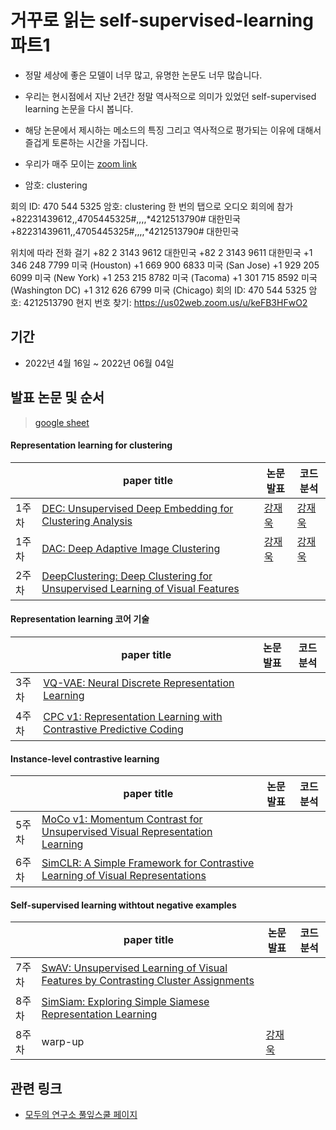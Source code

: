# 거꾸로 읽는 self-supervised-learning 파트1

- 정말 세상에 좋은 모델이 너무 많고, 유명한 논문도 너무 많습니다. 
- 우리는 현시점에서 지난 2년간 정말 역사적으로 의미가 있었던 self-supervised learning 논문을 다시 봅니다.
- 해당 논문에서 제시하는 메소드의 특징 그리고 역사적으로 평가되는 이유에 대해서 즐겁게 토론하는 시간을 가집니다. 

- 우리가 매주 모이는 [zoom link](https://us02web.zoom.us/j/4705445325?pwd=Mk9UeklVU3hGN2p5YkhjaVNvc01hdz09
)
- 암호: clustering

회의 ID: 470 544 5325
암호: clustering
한 번의 탭으로 오디오 회의에 참가
+82231439612,,4705445325#,,,,*4212513790# 대한민국
+82231439611,,4705445325#,,,,*4212513790# 대한민국

위치에 따라 전화 걸기
        +82 2 3143 9612 대한민국
        +82 2 3143 9611 대한민국
        +1 346 248 7799 미국 (Houston)
        +1 669 900 6833 미국 (San Jose)
        +1 929 205 6099 미국 (New York)
        +1 253 215 8782 미국 (Tacoma)
        +1 301 715 8592 미국 (Washington DC)
        +1 312 626 6799 미국 (Chicago)
회의 ID: 470 544 5325
암호: 4212513790
현지 번호 찾기: https://us02web.zoom.us/u/keFB3HFwO2


## 기간
- 2022년 4월 16일 ~ 2022년 06월 04일

## 발표 논문 및 순서
> [google sheet](https://docs.google.com/spreadsheets/d/1P-pACgU9G0xq6M9Gufad-3tLUBavSMyUL0NIdd6TVH8/edit#gid=0)

#### Representation learning for clustering

| | paper title | 논문 발표 | 코드 분석
-- | -- | -- | --
1주차 | [DEC: Unsupervised Deep Embedding for Clustering Analysis](https://proceedings.mlr.press/v48/xieb16.pdf) | [강재욱](https://github.com/jwkanggist) | [강재욱](https://github.com/jwkanggist)
1주차 | [DAC: Deep Adaptive Image Clustering](https://openaccess.thecvf.com/content_ICCV_2017/papers/Chang_Deep_Adaptive_Image_ICCV_2017_paper.pdf) | [강재욱](https://github.com/jwkanggist) | [강재욱](https://github.com/jwkanggist)
2주차 | [DeepClustering: Deep Clustering for Unsupervised Learning of Visual Features](https://arxiv.org/abs/1807.05520) |   |


#### Representation learning 코어 기술

| | paper title | 논문 발표 | 코드 분석
-- | -- | -- | --
3주차 | [VQ-VAE: Neural Discrete Representation Learning](https://arxiv.org/abs/1711.00937) |   |
4주차 | [CPC v1: Representation Learning with Contrastive Predictive Coding](https://arxiv.org/abs/1807.03748) |   |

####  Instance-level contrastive learning

| | paper title | 논문 발표 | 코드 분석
-- | -- | -- | --
5주차 | [MoCo v1: Momentum Contrast for Unsupervised Visual Representation Learning](https://arxiv.org/abs/1911.05722) |   |   
6주차 | [SimCLR: A Simple Framework for Contrastive Learning of Visual Representations](https://arxiv.org/abs/2002.05709) |   |   


#### Self-supervised learning withtout negative examples

| | paper title | 논문 발표 | 코드 분석
-- | -- | -- | --
7주차 | [SwAV: Unsupervised Learning of Visual Features by Contrasting Cluster Assignments](https://arxiv.org/abs/2006.09882) |   |   
8주차 | [SimSiam: Exploring Simple Siamese Representation Learning](https://arxiv.org/abs/2011.10566) |   |   
8주차 | warp-up | [강재욱](https://github.com/jwkanggist) |   

## 관련 링크
- [모두의 연구소 풀잎스쿨 페이지](https://modulabs.co.kr/product/flip18th-6483-2022-03-05-165818/?fbclid=IwAR0AlTRIM7tNg3bo9xpCNg2bTGZxPKZnOPNzCmiBMX0gCKhpb9Ol8HIm_40)

